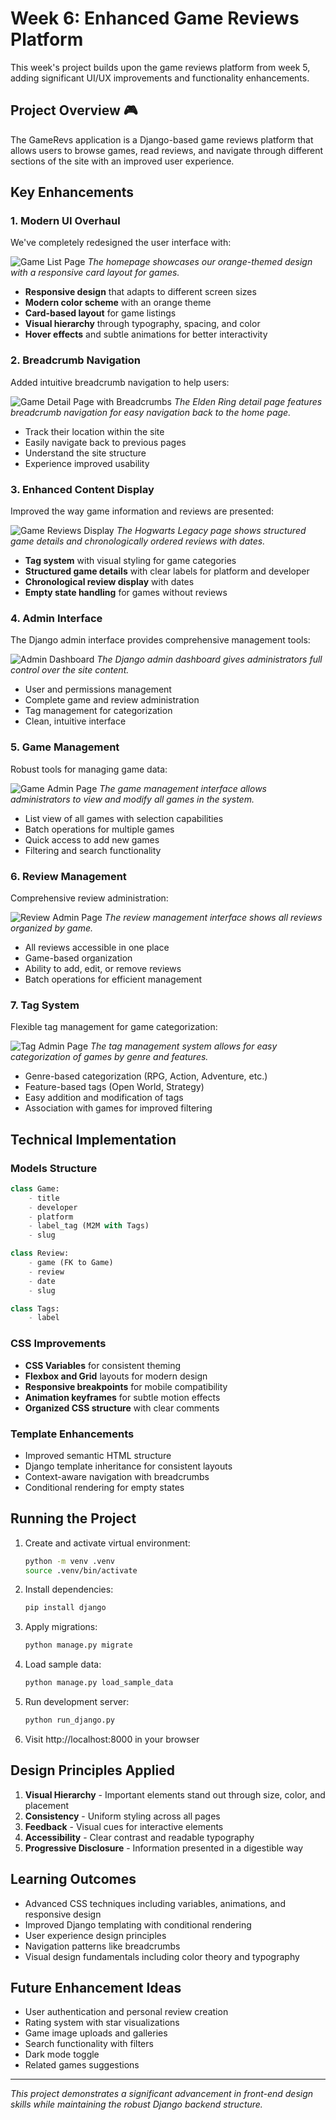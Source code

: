 # Week 6: Enhanced Game Reviews Platform

This week's project builds upon the game reviews platform from week 5, adding significant UI/UX improvements and functionality enhancements.

## Project Overview 🎮

The GameRevs application is a Django-based game reviews platform that allows users to browse games, read reviews, and navigate through different sections of the site with an improved user experience.

## Key Enhancements

### 1. Modern UI Overhaul
We've completely redesigned the user interface with:

![Game List Page](../_images/week-6-1.jpg)
*The homepage showcases our orange-themed design with a responsive card layout for games.*

- **Responsive design** that adapts to different screen sizes
- **Modern color scheme** with an orange theme
- **Card-based layout** for game listings
- **Visual hierarchy** through typography, spacing, and color
- **Hover effects** and subtle animations for better interactivity

### 2. Breadcrumb Navigation
Added intuitive breadcrumb navigation to help users:

![Game Detail Page with Breadcrumbs](../_images/week-6-2.jpg)
*The Elden Ring detail page features breadcrumb navigation for easy navigation back to the home page.*

- Track their location within the site
- Easily navigate back to previous pages
- Understand the site structure
- Experience improved usability

### 3. Enhanced Content Display
Improved the way game information and reviews are presented:

![Game Reviews Display](../_images/week-6-3.jpg)
*The Hogwarts Legacy page shows structured game details and chronologically ordered reviews with dates.*

- **Tag system** with visual styling for game categories
- **Structured game details** with clear labels for platform and developer
- **Chronological review display** with dates
- **Empty state handling** for games without reviews

### 4. Admin Interface
The Django admin interface provides comprehensive management tools:

![Admin Dashboard](../_images/week-6-4.jpg)
*The Django admin dashboard gives administrators full control over the site content.*

- User and permissions management
- Complete game and review administration
- Tag management for categorization
- Clean, intuitive interface

### 5. Game Management
Robust tools for managing game data:

![Game Admin Page](../_images/week-6-5.jpg)
*The game management interface allows administrators to view and modify all games in the system.*

- List view of all games with selection capabilities
- Batch operations for multiple games
- Quick access to add new games
- Filtering and search functionality

### 6. Review Management
Comprehensive review administration:

![Review Admin Page](../_images/week-6-6.jpg)
*The review management interface shows all reviews organized by game.*

- All reviews accessible in one place
- Game-based organization
- Ability to add, edit, or remove reviews
- Batch operations for efficient management

### 7. Tag System
Flexible tag management for game categorization:

![Tag Admin Page](../_images/week-6-7.jpg)
*The tag management system allows for easy categorization of games by genre and features.*

- Genre-based categorization (RPG, Action, Adventure, etc.)
- Feature-based tags (Open World, Strategy)
- Easy addition and modification of tags
- Association with games for improved filtering

## Technical Implementation

### Models Structure
```python
class Game:
    - title
    - developer
    - platform
    - label_tag (M2M with Tags)
    - slug

class Review:
    - game (FK to Game)
    - review
    - date
    - slug

class Tags:
    - label
```

### CSS Improvements
- **CSS Variables** for consistent theming
- **Flexbox and Grid** layouts for modern design
- **Responsive breakpoints** for mobile compatibility
- **Animation keyframes** for subtle motion effects
- **Organized CSS structure** with clear comments

### Template Enhancements
- Improved semantic HTML structure
- Django template inheritance for consistent layouts
- Context-aware navigation with breadcrumbs
- Conditional rendering for empty states

## Running the Project

1. Create and activate virtual environment:
   ```bash
   python -m venv .venv
   source .venv/bin/activate
   ```

2. Install dependencies:
   ```bash
   pip install django
   ```

3. Apply migrations:
   ```bash
   python manage.py migrate
   ```

4. Load sample data:
   ```bash
   python manage.py load_sample_data
   ```

5. Run development server:
   ```bash
   python run_django.py
   ```

6. Visit http://localhost:8000 in your browser

## Design Principles Applied

1. **Visual Hierarchy** - Important elements stand out through size, color, and placement
2. **Consistency** - Uniform styling across all pages
3. **Feedback** - Visual cues for interactive elements
4. **Accessibility** - Clear contrast and readable typography
5. **Progressive Disclosure** - Information presented in a digestible way

## Learning Outcomes

- Advanced CSS techniques including variables, animations, and responsive design
- Improved Django templating with conditional rendering
- User experience design principles
- Navigation patterns like breadcrumbs
- Visual design fundamentals including color theory and typography

## Future Enhancement Ideas

- User authentication and personal review creation
- Rating system with star visualizations
- Game image uploads and galleries
- Search functionality with filters
- Dark mode toggle
- Related games suggestions

---
*This project demonstrates a significant advancement in front-end design skills while maintaining the robust Django backend structure.* 
